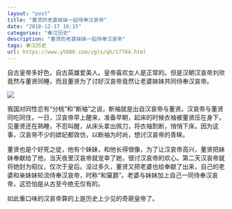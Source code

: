 ```yaml
---
layout: "post"
title: "董贤的老婆妹妹一起侍奉汉哀帝"
date: "2018-12-17 16:15"
categories: "秦汉历史"
description: "董贤的老婆妹妹一起侍奉汉哀帝"
tags: 秦汉历史
url: https://www.y5000.com/zgls/qh/17704.html
---
```






自古皇帝多好色，自古英雄爱美人。皇帝喜欢女人是正常的。但是汉朝汉哀帝刘欣竟然与董贤同睡，而且董贤为了讨好汉哀帝竟然让老婆妹妹共同侍奉汉哀帝。

![](https://img.y5000.com/uploads/allimg/170322/8-1F32214054MT.jpg)

我国对同性恋有“分桃”和“断袖”之说，断袖就是出自汉哀帝与董贤。汉哀帝与董贤同吃同住，一日，汉哀帝早上醒来，准备早朝，起床的时候衣袖被董贤压在身下，见董贤还在熟睡，不忍叫醒，从床头拿出佩刀，将衣袖割断，悄悄下床。因为这事，汉哀帝不少的嫔妃都效仿，以断袖为时尚，想讨汉哀帝的青睐。

董贤也是个好死之徒，他有个妹妹，和他长得很像，为了让汉哀帝高兴，董贤把妹妹奉献给了他，当天夜里汉哀帝就宠幸了她，很讨汉哀帝的欢心。第二天汉哀帝就将她封为昭仪，仅次于皇后。没过多久，董贤又把老婆也给奉献了出来，自己的老婆和亲妹妹轮流侍奉汉哀帝，时称“和窠爵”。老婆与妹妹加上自己一同侍奉汉哀帝，这恐怕是从古至今绝无仅有的。

如此重口味的汉哀帝算的上是历史上少见的奇葩皇帝了。
